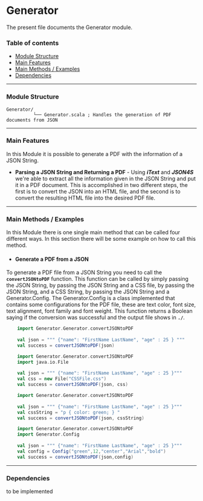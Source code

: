 # Generator

The present file documents the Generator module.
<br/>

### Table of contents ###

* [Module Structure](#module-structure)
* [Main Features](#main-features)
* [Main Methods / Examples](#main-methods-/-examples)
* [Dependencies](#dependencies)
 
 
---
  
### Module Structure ### 
  
   ```
   Generator/
             └── Generator.scala ; Handles the generation of PDF documents from JSON
   ``` 
   
---

### Main Features ### 

In this Module it is possible to generate a PDF with the information of a JSON String.

* **Parsing a JSON String and Returning a PDF** - Using **_iText_** and **_JSON4S_** we're able
to extract all the information given in the JSON String and put it in a PDF document. This is accomplished in
two different steps, the first is to convert the JSON into an HTML file, and the second is to convert the 
resulting HTML file into the desired PDF file.
 
---

### Main Methods / Examples ###

In this Module there is one single main method that can be called four different ways. In this section 
there will be some example on how to call this method.

* #### Generate a PDF from a JSON ####

To generate a PDF file from a JSON String you need to call the **`convertJSONtoPDF`** function. This function can
be called by simply passing the JSON String, by passing the JSON String and a CSS file, by passing the JSON 
String, and a CSS String, by passing the JSON String and a Generator.Config. The Generator.Config is a class implemented that 
contains some configurations for the PDF file, these are text color, font size, text alignment, font family
and font weight. This function returns a Boolean saying if the conversion was successful and the output file 
shows in **`./`**.
 
```scala
    import Generator.Generator.convertJSONtoPDF
    
    val json = """ {"name": "FirstName LastName", "age" : 25 } """
    val success = convertJSONtoPDF(json)
```

```scala
    import Generator.Generator.convertJSONtoPDF
    import java.io.File
    
    val json = """ {"name": "FirstName LastName", "age" : 25 }"""
    val css = new File("CSSFile.css")
    val success = convertJSONtoPDF(json, css)
```

```scala
    import Generator.Generator.convertJSONtoPDF
   
    val json = """ {"name": "FirstName LastName", "age" : 25 }"""
    val cssString = "p { color: green; } "
    val success = convertJSONtoPDF(json, cssString)
```

```scala
    import Generator.Generator.convertJSONtoPDF
    import Generator.Config
    
    val json = """ {"name": "FirstName LastName", "age" : 25 }"""
    val config = Config("green",12,"center","Arial","bold")
    val success = convertJSONtoPDF(json,config)
```

---

### Dependencies ### 

to be implemented 
 
